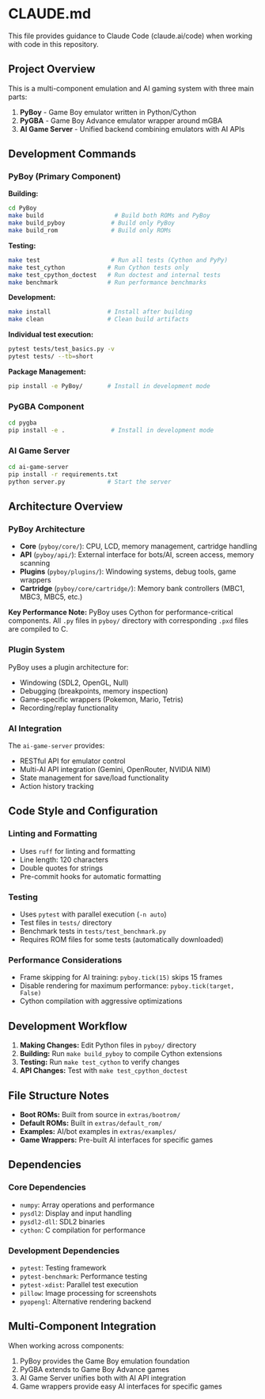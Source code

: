 # CLAUDE.md

This file provides guidance to Claude Code (claude.ai/code) when working with code in this repository.

## Project Overview

This is a multi-component emulation and AI gaming system with three main parts:

1. **PyBoy** - Game Boy emulator written in Python/Cython
2. **PyGBA** - Game Boy Advance emulator wrapper around mGBA
3. **AI Game Server** - Unified backend combining emulators with AI APIs

## Development Commands

### PyBoy (Primary Component)

**Building:**
```bash
cd PyBoy
make build                    # Build both ROMs and PyBoy
make build_pyboy             # Build only PyBoy
make build_rom               # Build only ROMs
```

**Testing:**
```bash
make test                    # Run all tests (Cython and PyPy)
make test_cython            # Run Cython tests only
make test_cpython_doctest   # Run doctest and internal tests
make benchmark              # Run performance benchmarks
```

**Development:**
```bash
make install                # Install after building
make clean                  # Clean build artifacts
```

**Individual test execution:**
```bash
pytest tests/test_basics.py -v
pytest tests/ --tb=short
```

**Package Management:**
```bash
pip install -e PyBoy/       # Install in development mode
```

### PyGBA Component

```bash
cd pygba
pip install -e .             # Install in development mode
```

### AI Game Server

```bash
cd ai-game-server
pip install -r requirements.txt
python server.py            # Start the server
```

## Architecture Overview

### PyBoy Architecture
- **Core** (`pyboy/core/`): CPU, LCD, memory management, cartridge handling
- **API** (`pyboy/api/`): External interface for bots/AI, screen access, memory scanning
- **Plugins** (`pyboy/plugins/`): Windowing systems, debug tools, game wrappers
- **Cartridge** (`pyboy/core/cartridge/`): Memory bank controllers (MBC1, MBC3, MBC5, etc.)

**Key Performance Note:** PyBoy uses Cython for performance-critical components. All `.py` files in `pyboy/` directory with corresponding `.pxd` files are compiled to C.

### Plugin System
PyBoy uses a plugin architecture for:
- Windowing (SDL2, OpenGL, Null)
- Debugging (breakpoints, memory inspection)
- Game-specific wrappers (Pokemon, Mario, Tetris)
- Recording/replay functionality

### AI Integration
The `ai-game-server` provides:
- RESTful API for emulator control
- Multi-AI API integration (Gemini, OpenRouter, NVIDIA NIM)
- State management for save/load functionality
- Action history tracking

## Code Style and Configuration

### Linting and Formatting
- Uses `ruff` for linting and formatting
- Line length: 120 characters
- Double quotes for strings
- Pre-commit hooks for automatic formatting

### Testing
- Uses `pytest` with parallel execution (`-n auto`)
- Test files in `tests/` directory
- Benchmark tests in `tests/test_benchmark.py`
- Requires ROM files for some tests (automatically downloaded)

### Performance Considerations
- Frame skipping for AI training: `pyboy.tick(15)` skips 15 frames
- Disable rendering for maximum performance: `pyboy.tick(target, False)`
- Cython compilation with aggressive optimizations

## Development Workflow

1. **Making Changes:** Edit Python files in `pyboy/` directory
2. **Building:** Run `make build_pyboy` to compile Cython extensions
3. **Testing:** Run `make test_cython` to verify changes
4. **API Changes:** Test with `make test_cpython_doctest`

## File Structure Notes

- **Boot ROMs:** Built from source in `extras/bootrom/`
- **Default ROMs:** Built in `extras/default_rom/`
- **Examples:** AI/bot examples in `extras/examples/`
- **Game Wrappers:** Pre-built AI interfaces for specific games

## Dependencies

### Core Dependencies
- `numpy`: Array operations and performance
- `pysdl2`: Display and input handling
- `pysdl2-dll`: SDL2 binaries
- `cython`: C compilation for performance

### Development Dependencies
- `pytest`: Testing framework
- `pytest-benchmark`: Performance testing
- `pytest-xdist`: Parallel test execution
- `pillow`: Image processing for screenshots
- `pyopengl`: Alternative rendering backend

## Multi-Component Integration

When working across components:
1. PyBoy provides the Game Boy emulation foundation
2. PyGBA extends to Game Boy Advance games
3. AI Game Server unifies both with AI API integration
4. Game wrappers provide easy AI interfaces for specific games